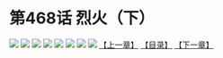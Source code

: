 # 第468话 烈火（下）
![](https://mhpic.xiaomingtaiji.net/comic/D/斗破苍穹拆分版/468话/1.jpg-zymk.middle.webp)
![](https://mhpic.xiaomingtaiji.net/comic/D/斗破苍穹拆分版/468话/2.jpg-zymk.middle.webp)
![](https://mhpic.xiaomingtaiji.net/comic/D/斗破苍穹拆分版/468话/3.jpg-zymk.middle.webp)
![](https://mhpic.xiaomingtaiji.net/comic/D/斗破苍穹拆分版/468话/4.jpg-zymk.middle.webp)
![](https://mhpic.xiaomingtaiji.net/comic/D/斗破苍穹拆分版/468话/5.jpg-zymk.middle.webp)
![](https://mhpic.xiaomingtaiji.net/comic/D/斗破苍穹拆分版/468话/6.jpg-zymk.middle.webp)
![](https://mhpic.xiaomingtaiji.net/comic/D/斗破苍穹拆分版/468话/7.jpg-zymk.middle.webp)
![](https://mhpic.xiaomingtaiji.net/comic/D/斗破苍穹拆分版/468话/8.jpg-zymk.middle.webp)
[【上一章】](./467.md)
[【目录】](./README.md)
[【下一章】](./469.md)
